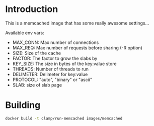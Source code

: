 # Introduction

This is a memcached image that has some really awesome settings...

Available env vars:
- MAX_CONN: Max number of connections
- MAX_REQ: Max number of requests before sharing (-R option)
- SIZE: Size of the cache
- FACTOR: The factor to grow the slabs by
- KEY_SIZE: The size in bytes of the key:value store
- THREADS: Number of threads to run
- DELIMETER: Delimeter for key:value
- PROTOCOL: "auto", "binary" or "ascii"
- SLAB: size of slab page

# Building

``` bash
docker build -t clamp/run-memcached images/memcached
```